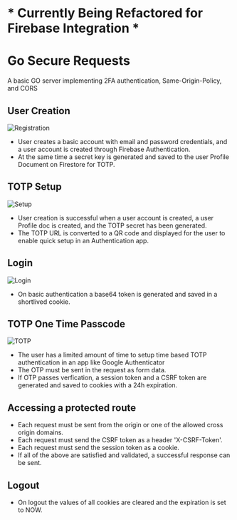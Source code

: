 # * Currently Being Refactored for Firebase Integration *

# Go Secure Requests
A basic GO server implementing 2FA authentication, Same-Origin-Policy, and CORS 

## User Creation

![Registration](https://github.com/PeterJohnBishop/Go-Secure-Requests/blob/main/assets/1_Register.png?raw=true)

- User creates a basic account with email and password credentials, and a user account is created through Firebase Authentication.
- At the same time a secret key is generated and saved to the user Profile Document on Firestore for TOTP.

## TOTP Setup

![Setup](https://github.com/PeterJohnBishop/Go-Secure-Requests/blob/main/assets/2_TOTP_Setup.png?raw=true)

- User creation is successful when a user account is created, a user Profile doc is created, and the TOTP secret has been generated.
- The TOTP URL is converted to a QR code and displayed for the user to enable quick setup in an Authentication app.

## Login

![Login](https://github.com/PeterJohnBishop/Go-Secure-Requests/blob/main/assets/3_Login.png?raw=true)

- On basic authentication a base64 token is generated and saved in a shortlived cookie.

## TOTP One Time Passcode

![TOTP](https://github.com/PeterJohnBishop/Go-Secure-Requests/blob/main/assets/4_TOTP_Code.png?raw=true)

- The user has a limited amount of time to setup time based TOTP authentication in an app like Google Authenticator
- The OTP must be sent in the request as form data.
- If OTP passes verfication, a session token and a CSRF token are generated and saved to cookies with a 24h expiration. 

## Accessing a protected route
- Each request must be sent from the origin or one of the allowed cross origin domains.
- Each request must send the CSRF token as a header 'X-CSRF-Token'.
- Each request must send the session token as a cookie.
- If all of the above are satisfied and validated, a successful response can be sent.

## Logout
- On logout the values of all cookies are cleared and the expiration is set to NOW.